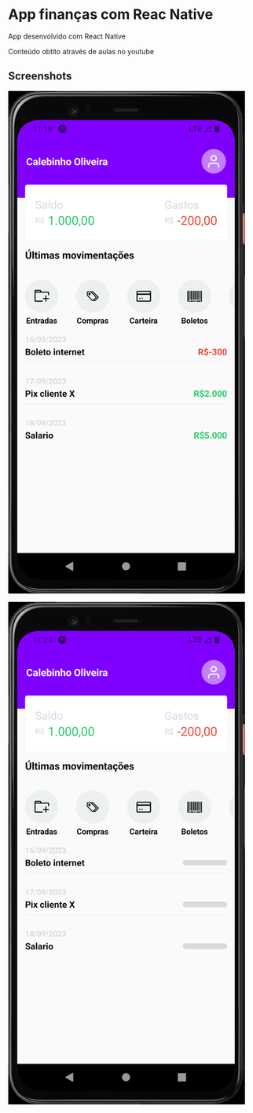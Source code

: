 
# App finanças com Reac Native 

App desenvolvido com React Native

Conteúdo obtito através de aulas no youtube


## Screenshots

![App Screenshot](https://github.com/cal-oliveira/app-financas-com-react-native/blob/master/screenshots/Android%20Emulator%20-%20Pixel_4_API_31_5554%2005_07_2023%2008_19_35.png?raw=true)


![App Screenshot](https://github.com/cal-oliveira/app-financas-com-react-native/blob/master/screenshots/Android%20Emulator%20-%20Pixel_4_API_31_5554%2005_07_2023%2008_23_57.png?raw=true)

